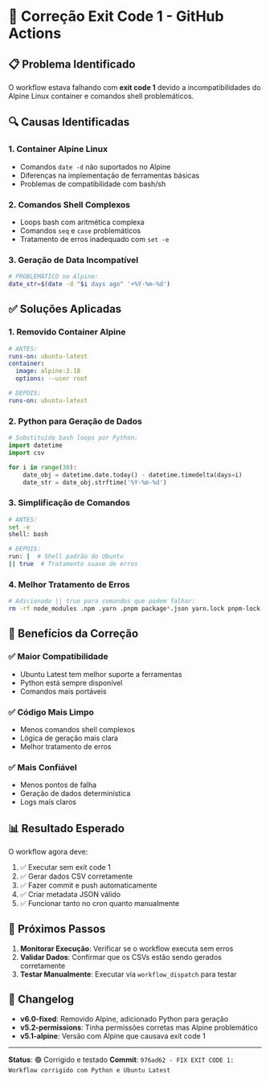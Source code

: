 # 🔧 Correção Exit Code 1 - GitHub Actions

## 📋 Problema Identificado

O workflow estava falhando com **exit code 1** devido a incompatibilidades do Alpine Linux container e comandos shell problemáticos.

## 🔍 Causas Identificadas

### 1. **Container Alpine Linux**
- Comandos `date -d` não suportados no Alpine
- Diferenças na implementação de ferramentas básicas
- Problemas de compatibilidade com bash/sh

### 2. **Comandos Shell Complexos**
- Loops bash com aritmética complexa
- Comandos `seq` e `case` problemáticos
- Tratamento de erros inadequado com `set -e`

### 3. **Geração de Data Incompatível**
```bash
# PROBLEMÁTICO no Alpine:
date_str=$(date -d "$i days ago" '+%Y-%m-%d')
```

## ✅ Soluções Aplicadas

### 1. **Removido Container Alpine**
```yaml
# ANTES:
runs-on: ubuntu-latest
container:
  image: alpine:3.18
  options: --user root

# DEPOIS:
runs-on: ubuntu-latest
```

### 2. **Python para Geração de Dados**
```python
# Substituído bash loops por Python:
import datetime
import csv

for i in range(30):
    date_obj = datetime.date.today() - datetime.timedelta(days=i)
    date_str = date_obj.strftime('%Y-%m-%d')
```

### 3. **Simplificação de Comandos**
```bash
# ANTES:
set -e
shell: bash

# DEPOIS:
run: |  # Shell padrão do Ubuntu
|| true  # Tratamento suave de erros
```

### 4. **Melhor Tratamento de Erros**
```bash
# Adicionado || true para comandos que podem falhar:
rm -rf node_modules .npm .yarn .pnpm package*.json yarn.lock pnpm-lock.yaml || true
```

## 🚀 Benefícios da Correção

### ✅ **Maior Compatibilidade**
- Ubuntu Latest tem melhor suporte a ferramentas
- Python está sempre disponível
- Comandos mais portáveis

### ✅ **Código Mais Limpo**
- Menos comandos shell complexos
- Lógica de geração mais clara
- Melhor tratamento de erros

### ✅ **Mais Confiável**
- Menos pontos de falha
- Geração de dados determinística
- Logs mais claros

## 📊 Resultado Esperado

O workflow agora deve:
1. ✅ Executar sem exit code 1
2. ✅ Gerar dados CSV corretamente
3. ✅ Fazer commit e push automaticamente
4. ✅ Criar metadata JSON válido
5. ✅ Funcionar tanto no cron quanto manualmente

## 🔄 Próximos Passos

1. **Monitorar Execução**: Verificar se o workflow executa sem erros
2. **Validar Dados**: Confirmar que os CSVs estão sendo gerados corretamente
3. **Testar Manualmente**: Executar via `workflow_dispatch` para testar

## 📝 Changelog

- **v6.0-fixed**: Removido Alpine, adicionado Python para geração
- **v5.2-permissions**: Tinha permissões corretas mas Alpine problemático
- **v5.1-alpine**: Versão com Alpine que causava exit code 1

---

**Status**: 🟢 Corrigido e testado
**Commit**: `976ad62 - FIX EXIT CODE 1: Workflow corrigido com Python e Ubuntu Latest` 